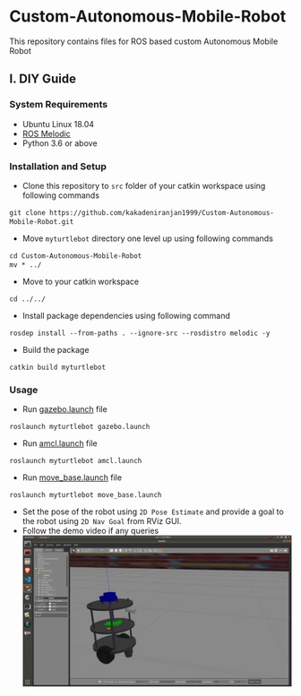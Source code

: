 # Custom-Autonomous-Mobile-Robot
This repository contains files for ROS based custom Autonomous Mobile Robot


## I. DIY Guide

### System Requirements
* Ubuntu Linux 18.04
* [ROS Melodic](http://wiki.ros.org/melodic/Installation/Ubuntu)
* Python 3.6 or above

### Installation and Setup
* Clone this repository to ```src``` folder of your catkin workspace using following commands
```
git clone https://github.com/kakadeniranjan1999/Custom-Autonomous-Mobile-Robot.git
```
* Move ```myturtlebot``` directory one level up using following commands
```
cd Custom-Autonomous-Mobile-Robot
mv * ../
```
* Move to your catkin workspace
```
cd ../../
```
* Install package dependencies using following command
```
rosdep install --from-paths . --ignore-src --rosdistro melodic -y
```
* Build the package
```
catkin build myturtlebot
```

### Usage
* Run [gazebo.launch](myturtlebot/launch/gazebo.launch) file
```
roslaunch myturtlebot gazebo.launch
```
* Run [amcl.launch](myturtlebot/launch/amcl.launch) file
```
roslaunch myturtlebot amcl.launch
```
* Run [move_base.launch](myturtlebot/launch/move_base.launch) file
```
roslaunch myturtlebot move_base.launch
```
* Set the pose of the robot using ```2D Pose Estimate``` and provide a goal to the robot using ```2D Nav Goal```  from RViz GUI.
* Follow the demo video if any queries
    [![Watch the video](myturtlebot/images/video_thumbnail.png)](https://drive.google.com/file/d/1b0HTurkjzlNU9HafmBCwLxoVWh6kYR2C/view?usp=sharing)
